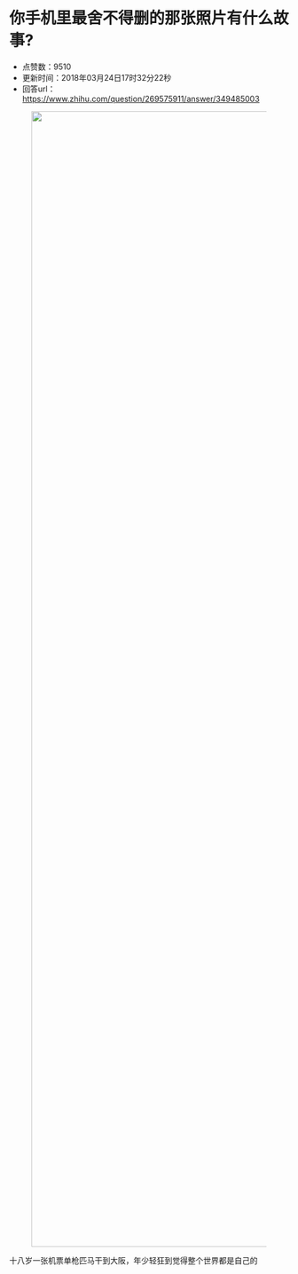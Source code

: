 # 你手机里最舍不得删的那张照片有什么故事?
- 点赞数：9510
- 更新时间：2018年03月24日17时32分22秒
- 回答url：https://www.zhihu.com/question/269575911/answer/349485003
<body>
 <figure data-size="normal">
  <img src="https://pica.zhimg.com/50/v2-974670c6d82fbc081047354f33d5d65d_720w.jpg?source=1940ef5c" data-rawwidth="2048" data-rawheight="1536" data-size="normal" data-original-token="v2-974670c6d82fbc081047354f33d5d65d" class="origin_image zh-lightbox-thumb" width="2048" data-original="https://picx.zhimg.com/v2-974670c6d82fbc081047354f33d5d65d_r.jpg?source=1940ef5c">
 </figure>
 <p data-pid="sPrOVGgv">十八岁一张机票单枪匹马干到大阪，年少轻狂到觉得整个世界都是自己的</p>
</body>